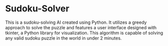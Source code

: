 # Sudoku-Solver
This is a sudoku-solving AI created using Python. It utilizes a greedy approach to solve the puzzle and features a user interface designed with tkinter, a Python library for visualization. This algorithm is capable of solving any valid sudoku puzzle in the world in under 2 minutes.
